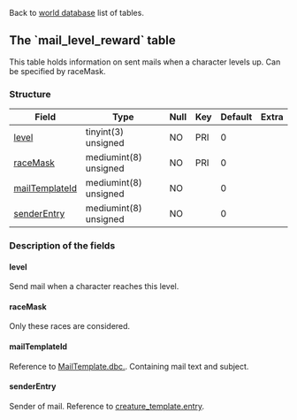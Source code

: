 Back to [world database](mangosdb_struct) list of tables.

The \`mail\_level\_reward\` table
---------------------------------

This table holds information on sent mails when a character levels up. Can be specified by raceMask.

### Structure

| **Field**                                          | **Type**              | **Null** | **Key** | **Default** | **Extra** |
|----------------------------------------------------|-----------------------|----------|---------|-------------|-----------|
| [level](Mail_level_reward#level)                   | tinyint(3) unsigned   | NO       | PRI     | 0           |           |
| [raceMask](Mail_level_reward#racemask)             | mediumint(8) unsigned | NO       | PRI     | 0           |           |
| [mailTemplateId](Mail_level_reward#mailtemplateid) | mediumint(8) unsigned | NO       |         | 0           |           |
| [senderEntry](Mail_level_reward#senderentry)       | mediumint(8) unsigned | NO       |         | 0           |           |

### Description of the fields

#### level

Send mail when a character reaches this level.

#### raceMask

Only these races are considered.

#### mailTemplateId

Reference to [MailTemplate.dbc.](MailTemplate.dbc). Containing mail text and subject.

#### senderEntry

Sender of mail. Reference to [creature\_template.entry](creature_template#entry).
